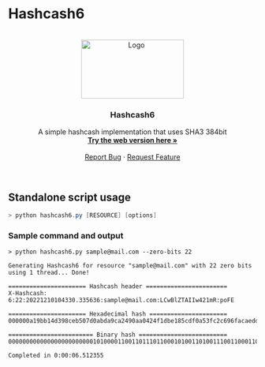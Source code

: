 # Hashcash6

<br />
<div align="center">
  <a href="https://github.com/othneildrew/Best-README-Template">
    <img src="https://i.imgur.com/wFKTpJk.png" alt="Logo" width="208.5" height="119.25">
  </a>
  
  <h3 align="center">Hashcash6</h3>
  
  <p align="center">
    A simple hashcash implementation that uses SHA3 384bit 
    <br />
    <a href="https://hashcash6.vasll.repl.co/"><strong>Try the web version here »</strong></a>
    <br />
    <br />
    <a href="https://github.com/vasll/Hashcash6/issues">Report Bug</a>
    ·
    <a href="https://github.com/vasll/Hashcash6/issues">Request Feature</a>
  </p>
  
  <br>
</div>

  ## Standalone script usage ##
  ```powershell 
  > python hashcash6.py [RESOURCE] [options]
  ```

  ### Sample command and output ###
  ```
  > python hashcash6.py sample@mail.com --zero-bits 22

Generating Hashcash6 for resource "sample@mail.com" with 22 zero bits using 1 thread... Done!

====================== Hashcash header =======================
X-Hashcash: 6:22:20221210104330.335636:sample@mail.com:LCwBlZTAIIw421mR:poFE

====================== Hexadecimal hash ======================
000000a19bb14d398ceb507d0abda9ca2490aa0424f1dbe185cdf0a53fc2c696facaeddca2293fceaf60d0c835fc103b

======================== Binary hash =========================
00000000000000000000000010100001100110111011000101001101001110011000110011101011010100000111...

Completed in 0:00:06.512355
```


